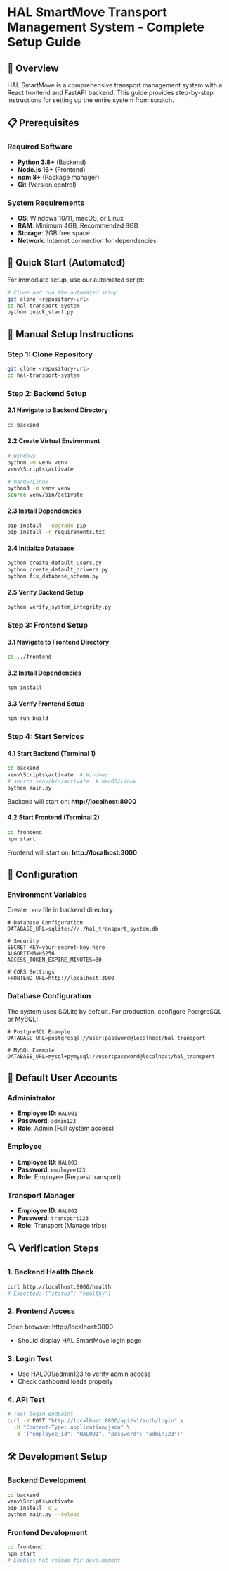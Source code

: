 # HAL SmartMove Transport Management System - Complete Setup Guide

## 🎯 **Overview**

HAL SmartMove is a comprehensive transport management system with a React frontend and FastAPI backend. This guide provides step-by-step instructions for setting up the entire system from scratch.

## 📋 **Prerequisites**

### **Required Software**
- **Python 3.8+** (Backend)
- **Node.js 16+** (Frontend)
- **npm 8+** (Package manager)
- **Git** (Version control)

### **System Requirements**
- **OS**: Windows 10/11, macOS, or Linux
- **RAM**: Minimum 4GB, Recommended 8GB
- **Storage**: 2GB free space
- **Network**: Internet connection for dependencies

## 🚀 **Quick Start (Automated)**

For immediate setup, use our automated script:

```bash
# Clone and run the automated setup
git clone <repository-url>
cd hal-transport-system
python quick_start.py
```

## 📖 **Manual Setup Instructions**

### **Step 1: Clone Repository**

```bash
git clone <repository-url>
cd hal-transport-system
```

### **Step 2: Backend Setup**

#### **2.1 Navigate to Backend Directory**
```bash
cd backend
```

#### **2.2 Create Virtual Environment**
```bash
# Windows
python -m venv venv
venv\Scripts\activate

# macOS/Linux
python3 -m venv venv
source venv/bin/activate
```

#### **2.3 Install Dependencies**
```bash
pip install --upgrade pip
pip install -r requirements.txt
```

#### **2.4 Initialize Database**
```bash
python create_default_users.py
python create_default_drivers.py
python fix_database_schema.py
```

#### **2.5 Verify Backend Setup**
```bash
python verify_system_integrity.py
```

### **Step 3: Frontend Setup**

#### **3.1 Navigate to Frontend Directory**
```bash
cd ../frontend
```

#### **3.2 Install Dependencies**
```bash
npm install
```

#### **3.3 Verify Frontend Setup**
```bash
npm run build
```

### **Step 4: Start Services**

#### **4.1 Start Backend (Terminal 1)**
```bash
cd backend
venv\Scripts\activate  # Windows
# source venv/bin/activate  # macOS/Linux
python main.py
```

Backend will start on: **http://localhost:8000**

#### **4.2 Start Frontend (Terminal 2)**
```bash
cd frontend
npm start
```

Frontend will start on: **http://localhost:3000**

## 🔧 **Configuration**

### **Environment Variables**
Create `.env` file in backend directory:

```env
# Database Configuration
DATABASE_URL=sqlite:///./hal_transport_system.db

# Security
SECRET_KEY=your-secret-key-here
ALGORITHM=HS256
ACCESS_TOKEN_EXPIRE_MINUTES=30

# CORS Settings
FRONTEND_URL=http://localhost:3000
```

### **Database Configuration**
The system uses SQLite by default. For production, configure PostgreSQL or MySQL:

```env
# PostgreSQL Example
DATABASE_URL=postgresql://user:password@localhost/hal_transport

# MySQL Example  
DATABASE_URL=mysql+pymysql://user:password@localhost/hal_transport
```

## 👥 **Default User Accounts**

### **Administrator**
- **Employee ID**: `HAL001`
- **Password**: `admin123`
- **Role**: Admin (Full system access)

### **Employee**
- **Employee ID**: `HAL003`
- **Password**: `employee123`
- **Role**: Employee (Request transport)

### **Transport Manager**
- **Employee ID**: `HAL002`
- **Password**: `transport123`
- **Role**: Transport (Manage trips)

## 🔍 **Verification Steps**

### **1. Backend Health Check**
```bash
curl http://localhost:8000/health
# Expected: {"status": "healthy"}
```

### **2. Frontend Access**
Open browser: http://localhost:3000
- Should display HAL SmartMove login page

### **3. Login Test**
- Use HAL001/admin123 to verify admin access
- Check dashboard loads properly

### **4. API Test**
```bash
# Test login endpoint
curl -X POST "http://localhost:8000/api/v1/auth/login" \
  -H "Content-Type: application/json" \
  -d '{"employee_id": "HAL001", "password": "admin123"}'
```

## 🛠️ **Development Setup**

### **Backend Development**
```bash
cd backend
venv\Scripts\activate
pip install -e .
python main.py --reload
```

### **Frontend Development**
```bash
cd frontend
npm start
# Enables hot reload for development
```

